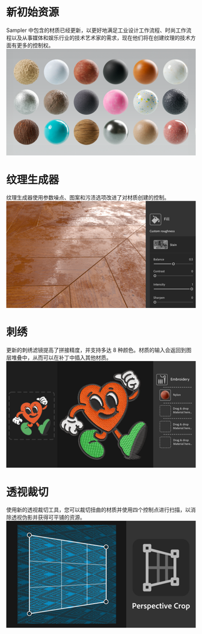 # 新初始资源
Sampler 中包含的材质已经更新，以更好地满足工业设计工作流程、时尚工作流程以及从事媒体和娱乐行业的技术艺术家的需求，现在他们将在创建纹理的技术方面有更多的控制权。
![visual](NewStarterContent.png)


# 纹理生成器
纹理生成器使用参数噪点、图案和污渍选项改进了对材质创建的控制。
![visual](sa_whats-new-screen_v4-3-0_generators.png)


# 刺绣
更新的刺绣滤镜提高了拼接精度，并支持多达 8 种颜色。材质的输入会返回到图层堆叠中，从而可以在补丁中插入其他材质。
![visual](Embroideryv3.png)

# 透视裁切
使用新的透视裁切工具，您可以裁切扭曲的材质并使用四个控制点进行扫描，以消除透视伪影并获得可平铺的资源。
![visual](PerspectiveCropTool.png)